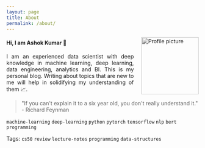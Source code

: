 ```yaml
---
layout: page
title: About
permalink: /about/
---
```


<img style="float: right; margin-left: 20px; margin-bottom: 10px; height: 150px; filter: grayscale(100%);" src=  
"https://pbs.twimg.com/profile_images/1287075287264645120/6ckyckA8_400x400.jpg" alt="Profile picture">

#### Hi, I am Ashok Kumar 🚀

<div>
<p style="text-align: justify;">
I am an experienced data scientist with deep knowledge in machine learning, deep learning, data engineering, analytics and BI. This is my personal blog. Writing about topics that are new to me will help in solidifying my understanding of them 📈.
</p>

<blockquote title="Blockquote title">
  <p>"If you can't explain it to a six year old, you don't really understand it." - Richard Feynman</p>
</blockquote>

`machine-learning` `deep-learning` `python` `pytorch` `tensorflow` `nlp` `bert` `programming`

Tags: `cs50` `review` `lecture-notes` `programming` `data-structures`